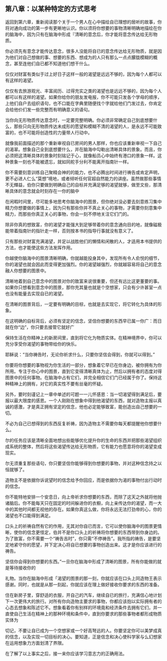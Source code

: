 

## 第八章：以某种特定的方式思考

返回到第六章，重新阅读那个关于一个男人在心中描绘自已理想的居听的故事，你将对通向成功的第一步有更晰地认识。你以须将你想要的事物清晰明确地描绘在你的脑海中，因为只有在脑海中形成『清晰的意念后，你才能将意念传达给无形物质。

你必须先有意念才能传达意念，很多人没能将自已的意念传达给无形物质，就是因为他们对自己想做的事、想要的东西、想成为的人只有那么一点点朦胧模糊的概念，甚至连他们自已都不知道他们想干什么。

仅仅对财富有类似于过上好日子这样一般的渴望是远远不够的，因为每个人都可以有这样的渴望。

仅仅有去旅游观光、丰富阅历、过得充实之类的渴望也是远远不够的，因为每个人都可以有这样的渴望。如果你给你的朋友发电报，你不可能只发各个学母的顺序，上他们自户去组织语句，也不口能在字典里随便找个字就给他们门发过去，你肯定会给他价们发一些完整而有明确意义的语句。

当你向无形物质传达意念时，一定要完整明确。你必须非常确定自己到底想要什么，那些只向无形物质传达未成形的愿望和模糊不清的渴望的人，是永远不可能致富的，也不可能将创造性的力量带人行动中。

就像我前面描述的那个重新审视自已房间的男人那样，你也应该重新审视一下自己的渴翠。想象自己全到底想要什么，并在脑海中勾勒出清晰具体的景象。而且，你必须把这清晰具体的景象时刻铭记于心，就像船员心中始终有港口的景象一样。这种景象一刻也不能被遗忘，就如同舵手分利不能离开指南针一样。

你不需要刻意训练自己聚精会神的的能力，也不必腾出时间进行祷告或肯定声明，更不必进人仁么“莫想”境地，或者倾听任何官超自然能力的讲座。虽然做那些事情不无輝益，伯你只要做到明确自己的自标并充满足够的渴望就够，做至文些，那清晰具体的意念就会时刻存在一你的脑中

在闲暇时间里，尽可能多地思考你脑海中的图景，但你绝对没必要去刻意练习集中精力你想要做的事情上，因为只有那些你并不真止关心的事物，才需要你刻意集中精力，而那些你真正关心的事物，你会一刻不停地关注它们门的。

除非你真的想致富，你的渴望才能强大到足够带着你的意念通向目的地，就像磁极能带着指南针的指针走一样，否则按本书的指导行事就没有意义了。

只有那些对财富充满渴望，并足以战胜他们的懒情和闲散的人，才适用本书提供的方法，也才能使这些方法发挥作用。

你越使你脑海中的图景清晰明确，你就越能投身其中，发现所有令人俞悦的细节，你的渴望也就会因此而变得更加强烈。你的渴望越强烈，你就越容易将自己的意念融人你想要的图景中。

清晰地着到自己意念中的图景对你的致富来说很重要，但还有远比这更董要的事。如果你只想看到意念中的图景，那你充其量也就是个空想家，只会有少许甚室一点也没有能量去实现自已的渴望。

在清晰的图景背后，一定要有明确的目棕，也就是去实现它，将它转化为具体的形象。

在这明确的自标背后，必须有坚定的信念，坚信你想要的东西早已属一你广：而日就在你“边”，你只要去接管它就好广

保持生活在你精神上的新房间里，直到将它化为物质实体。在精神境界中，你可以充分享受你渴望的事物带给你的快乐。

耶稣说：“当你祷告时，无论你祈求什么，只要你坚信会得到，你就可以得到。”

你要将你想要的事物视为你生活的一部分，想象着它早已在你身边，被你拥有为你所用。专注于你心中的图景，直到它变得清晰真体为止，然后以拥有者的态度对得图景中的任何事物。在脑海中占有它们，并完全相信它们门已经属于你了。保持这种精神上的拥有，对它的真实性不要有丝毫的怀疑。

另外，要时刻谨记上一章中单述的可题一一儿怀感恩：当一切渴望得到满足后，要报以最大限度的感恩。一个人刚刚在想象中得到他渴望的东西，就对造物主报以真诚的感激，才是真正拥有坚定的信念，他也必定能够致富，能创造出自己想要的一切。

不必为自己已想得到的东西反复祈祷，因为造物主不需要你每天都提醒他你想要什么。

尔的任务应该是清晰全面地想出些能够优化提升你的生命的东西并把那些渴望组织成系统的整体，然后将这些渴望传达给无形物质，它有能力也愿意将你的渴望变成现实。

尔无须重复那些语句，你只要坚信你能够得到你想要的事物，并对这种信念持之以恒就够了。

造物主不是依据你诉说望时的信念给予你回应，而是依据你为渴的事物付出行动时的信念。

你不能特地安排一个安息日，向上帝祈求你想要的东西，而除了这天之外就将他抛诸脑后。你不能每天只在固定的时间躲进你的衣橱，向上亲传达你的渴望，而一大中的其他时间都无视他的存在。如果你真这么做，你将永远无法打劲帝的心，你的渴望也不口能得到满足。

口头上的祈祷自然有它的作用，无其对你自已而言，它可以使你脑海中的图景更情晰，使你的信念更怪定，伯并不是你口头上的祈祷将你想要的东西带到你身边的。为了致富，你不需要一个“祷告吉时”，你只需“不停祷告”。我所指的祷告，是要坚定地紧守你的愿望，并下定决心将自已想要的事物创造出来。这才是你应该进行的祷告。

坚信你会得到你想要的东西。”一旦你在脑海中形成了清晰的图景，所有你能做的就是等待接收你的

礼物。当你在脑海中形成「渴望的图景的那一刻，你就应该在口头上同造物王表示感谢。同时，也就是从那一刻起，你就应该在理上做好接收你要求的东西的准备。

住在新房子里，穿舒适的衣服，开自己的汽车，继续自已的旅行，充满信心地计划下一次更伟大的旅行。对所有你向造物主要求的事物，你都应该抱以实际拥有者的心态去想象和陈述它不。想象看着你有别样的环境竟和经济条件去拥有它们，并一直使自己生活在精神上的那种环境和条件中，直到你要求的那些事物者都形成物质实体为

切记，不要让自已成为一个空想家或一个好高弩远的人。你要坚定你可以美梦成真的信念，以及实现一切目标的决心。要知道，正是信念和决心使科学家与么幻想家在运用想象力方面划清了界限。

在了解了以上事实之后，接一来你应该学习意志力的正确用法。

